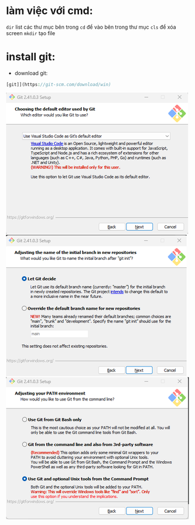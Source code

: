 # làm việc với cmd:

`dir` list các thư mục bên trong
`cd` để vào bên trong thư mục
`cls` để xóa screen
`mkdir` tạo file
# install git:
- download git:
```php
[git]](https://git-scm.com/download/win)
```
![Các bước cài đặt git](https://github.com/nguyenhason1995/research-devops/blob/main/git/image/Screenshot_1.png) 
![Các bước cài đặt git](https://github.com/nguyenhason1995/research-devops/blob/main/git/image/Screenshot_2.png) 
![Các bước cài đặt git](https://github.com/nguyenhason1995/research-devops/blob/main/git/image/Screenshot_3.png) 